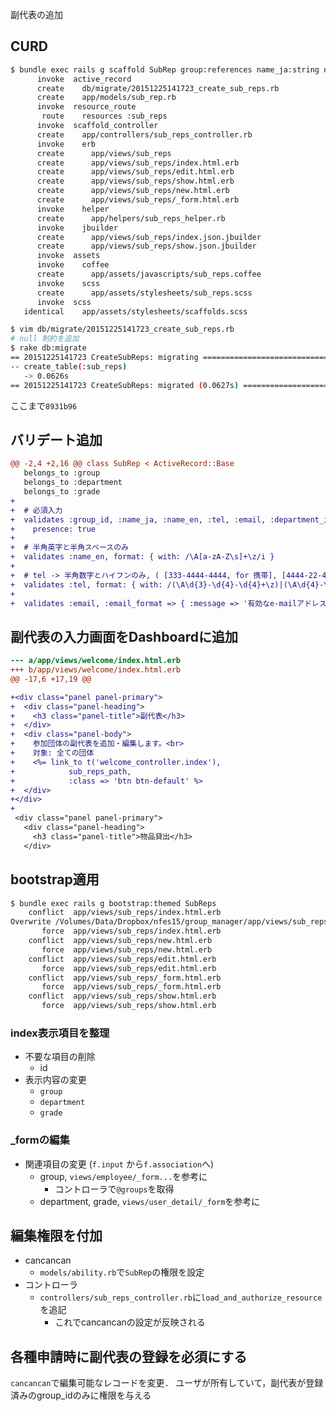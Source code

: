 <!-- ************** docs/log_subrepresetts.md **************
Created    : 2015-Dec-25
Last Change: 2015-Dec-26.
-->


副代表の追加

## CURD

```sh
$ bundle exec rails g scaffold SubRep group:references name_ja:string name_en:string department:references grade:references tel:string email:string
      invoke  active_record
      create    db/migrate/20151225141723_create_sub_reps.rb
      create    app/models/sub_rep.rb
      invoke  resource_route
       route    resources :sub_reps
      invoke  scaffold_controller
      create    app/controllers/sub_reps_controller.rb
      invoke    erb
      create      app/views/sub_reps
      create      app/views/sub_reps/index.html.erb
      create      app/views/sub_reps/edit.html.erb
      create      app/views/sub_reps/show.html.erb
      create      app/views/sub_reps/new.html.erb
      create      app/views/sub_reps/_form.html.erb
      invoke    helper
      create      app/helpers/sub_reps_helper.rb
      invoke    jbuilder
      create      app/views/sub_reps/index.json.jbuilder
      create      app/views/sub_reps/show.json.jbuilder
      invoke  assets
      invoke    coffee
      create      app/assets/javascripts/sub_reps.coffee
      invoke    scss
      create      app/assets/stylesheets/sub_reps.scss
      invoke  scss
   identical    app/assets/stylesheets/scaffolds.scss

$ vim db/migrate/20151225141723_create_sub_reps.rb
# null 制約を追加
$ rake db:migrate
== 20151225141723 CreateSubReps: migrating ====================================
-- create_table(:sub_reps)
   -> 0.0626s
== 20151225141723 CreateSubReps: migrated (0.0627s) ===========================
```

ここまで`8931b96`


## バリデート追加

```diff
@@ -2,4 +2,16 @@ class SubRep < ActiveRecord::Base
   belongs_to :group
   belongs_to :department
   belongs_to :grade
+
+  # 必須入力
+  validates :group_id, :name_ja, :name_en, :tel, :email, :department_id, :grade_id,
+    presence: true
+
+  # 半角英字と半角スペースのみ
+  validates :name_en, format: { with: /\A[a-zA-Z\s]+\z/i }
+
+  # tel -> 半角数字とハイフンのみ, ( [333-4444-4444, for 携帯], [4444-22-4444, for 固定] )
+  validates :tel, format: { with: /(\A\d{3}-\d{4}-\d{4}+\z)|(\A\d{4}-\d{2}-\d{4})+\z/i }
+
+  validates :email, :email_format => { :message => '有効なe-mailアドレスを入力してください' }
```

## 副代表の入力画面をDashboardに追加

```diff
--- a/app/views/welcome/index.html.erb
+++ b/app/views/welcome/index.html.erb
@@ -17,6 +17,19 @@

+<div class="panel panel-primary">
+  <div class="panel-heading">
+    <h3 class="panel-title">副代表</h3>
+  </div>
+  <div class="panel-body">
+    参加団体の副代表を追加・編集します。<br>
+    対象: 全ての団体
+    <%= link_to t('welcome_controller.index'),
+            sub_reps_path,
+            :class => 'btn btn-default' %>
+  </div>
+</div>
+
 <div class="panel panel-primary">
   <div class="panel-heading">
     <h3 class="panel-title">物品貸出</h3>
   </div>
```

## bootstrap適用

```sh
$ bundle exec rails g bootstrap:themed SubReps
    conflict  app/views/sub_reps/index.html.erb
Overwrite /Volumes/Data/Dropbox/nfes15/group_manager/app/views/sub_reps/index.html.erb? (enter "h" for help) [Ynaqdh] a
       force  app/views/sub_reps/index.html.erb
    conflict  app/views/sub_reps/new.html.erb
       force  app/views/sub_reps/new.html.erb
    conflict  app/views/sub_reps/edit.html.erb
       force  app/views/sub_reps/edit.html.erb
    conflict  app/views/sub_reps/_form.html.erb
       force  app/views/sub_reps/_form.html.erb
    conflict  app/views/sub_reps/show.html.erb
       force  app/views/sub_reps/show.html.erb
```

### index表示項目を整理

* 不要な項目の削除
    - id
* 表示内容の変更
    - `group`
    - `department`
    - `grade`

### _formの編集

* 関連項目の変更 (`f.input` から`f.association`へ)
    - group, `views/employee/_form...`を参考に
        - コントローラで`@groups`を取得
    - department, grade, `views/user_detail/_form`を参考に

## 編集権限を付加

* cancancan
    - `models/ability.rb`で`SubRep`の権限を設定
* コントローラ
    - `controllers/sub_reps_controller.rb`に`load_and_authorize_resource`を追記
        - これでcancancanの設定が反映される

## 各種申請時に副代表の登録を必須にする

`cancancan`で編集可能なレコードを変更．
ユーザが所有していて，副代表が登録済みのgroup_idのみに権限を与える
